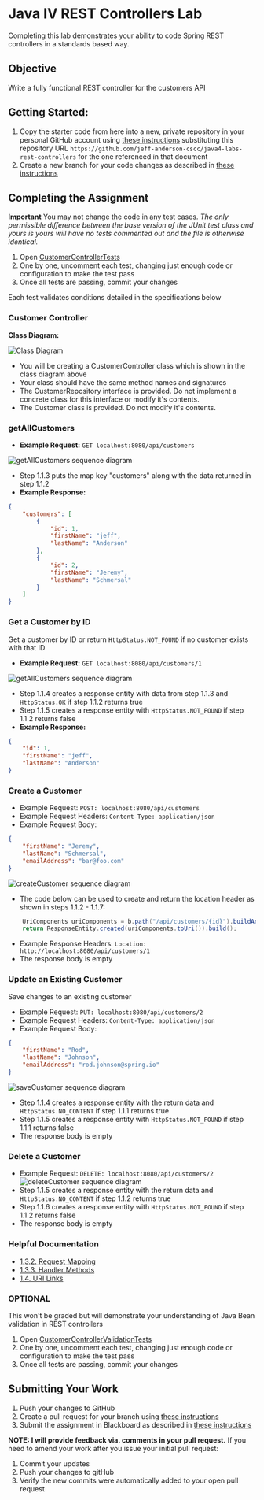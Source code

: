 # Java IV REST Controllers Lab

Completing this lab demonstrates your ability to code Spring REST
controllers in a standards based way.

## Objective

Write a fully functional REST controller for the customers API

## Getting Started:

1. Copy the starter code from here into a new, private repository in your personal GitHub account using [these instructions](https://github.com/jeff-anderson-cscc/submitting-assignments-lab#copy-the-starter-code-into-a-new-private-repository-in-your-personal-github-account) substituting this repository URL ``https://github.com/jeff-anderson-cscc/java4-labs-rest-controllers`` for the one referenced in that document
2. Create a new branch for your code changes as described in [these instructions](https://github.com/jeff-anderson-cscc/submitting-assignments-lab#before-you-start-coding)

## Completing the Assignment

__Important__ You may not change the code in any test cases. _The only permissible difference between the base version of the JUnit test class and yours is yours will have no tests commented out and the file is otherwise identical._

1. Open [CustomerControllerTests](src/test/java/edu/cscc/java4/rest/CustomerControllerTests.java)
1. One by one, uncomment each test, changing just enough code or configuration to make the test pass
1. Once all tests are passing, commit your changes

Each test validates conditions detailed in the specifications below

### Customer Controller

**Class Diagram:**

![Class Diagram](doc/images/class-diagram.png) 
* You will be creating a CustomerController class which is shown in the class diagram above
* Your class should have the same method names and signatures
* The CustomerRepository interface is provided. Do not implement a concrete class for this interface or modify it's contents.
* The Customer class is provided. Do not modify it's contents.

### getAllCustomers

* **Example Request:** ``GET localhost:8080/api/customers``

![getAllCustomers sequence diagram](doc/images/getAllCustomers-sequence.png)
* Step 1.1.3 puts the map key "customers" along with the data returned in step 1.1.2
* **Example Response:**
```json
{
    "customers": [
        {
            "id": 1,
            "firstName": "jeff",
            "lastName": "Anderson"
        },
        {
            "id": 2,
            "firstName": "Jeremy",
            "lastName": "Schmersal"
        }
    ]
}
```

### Get a Customer by ID

Get a customer by ID or return ``HttpStatus.NOT_FOUND`` if no customer exists with that ID

* **Example Request:** ``GET localhost:8080/api/customers/1``

![getAllCustomers sequence diagram](doc/images/getCustomer-sequence.png)
* Step 1.1.4 creates a response entity with data from step 1.1.3 and ``HttpStatus.OK`` if step 1.1.2 returns true
* Step 1.1.5 creates a response entity with ``HttpStatus.NOT_FOUND`` if step 1.1.2 returns false
* **Example Response:**
```json
{
    "id": 1,
    "firstName": "jeff",
    "lastName": "Anderson"
}
```

### Create a Customer

* Example Request: ``POST: localhost:8080/api/customers``
* Example Request Headers: ``Content-Type: application/json`` 
* Example Request Body:
```json
{
	"firstName": "Jeremy",
	"lastName": "Schmersal",
	"emailAddress": "bar@foo.com"
}
```
![createCustomer sequence diagram](doc/images/createCustomer-sequence.png)
* The code below can be used to create and return the location header as shown in steps 1.1.2 - 1.1.7:
```java
    UriComponents uriComponents = b.path("/api/customers/{id}").buildAndExpand(newCustomer.getId());
    return ResponseEntity.created(uriComponents.toUri()).build();
```
* Example Response Headers: ``Location: http://localhost:8080/api/customers/1`` 
* The response body is empty

### Update an Existing Customer

Save changes to an existing customer 

* Example Request: ``PUT: localhost:8080/api/customers/2``
* Example Request Headers: ``Content-Type: application/json`` 
* Example Request Body:
```json
{
	"firstName": "Rod",
	"lastName": "Johnson",
	"emailAddress": "rod.johnson@spring.io"
}
```
![saveCustomer sequence diagram](doc/images/saveCustomer-sequence.png)
* Step 1.1.4 creates a response entity with the return data and ``HttpStatus.NO_CONTENT`` if step 1.1.1 returns true
* Step 1.1.5 creates a response entity with ``HttpStatus.NOT_FOUND`` if step 1.1.1 returns false
* The response body is empty


### Delete a Customer

* Example Request: ``DELETE: localhost:8080/api/customers/2``
![deleteCustomer sequence diagram](doc/images/deleteCustomer-sequence.png)
* Step 1.1.5 creates a response entity with the return data and ``HttpStatus.NO_CONTENT`` if step 1.1.2 returns true
* Step 1.1.6 creates a response entity with ``HttpStatus.NOT_FOUND`` if step 1.1.2 returns false
* The response body is empty

### Helpful Documentation

* [1.3.2. Request Mapping](https://docs.spring.io/spring/docs/current/spring-framework-reference/web.html#mvc-ann-requestmapping)
* [1.3.3. Handler Methods](https://docs.spring.io/spring/docs/current/spring-framework-reference/web.html#mvc-ann-methods)
* [1.4. URI Links](https://docs.spring.io/spring/docs/current/spring-framework-reference/web.html#mvc-uri-building)


### OPTIONAL 

This won't be graded but will demonstrate your understanding of Java Bean validation in REST 
controllers

1. Open [CustomerControllerValidationTests](src/test/java/edu/cscc/java4/rest/CustomerControllerValidationTests.java)
1. One by one, uncomment each test, changing just enough code or configuration to make the test pass
1. Once all tests are passing, commit your changes

## Submitting Your Work

1. Push your changes to GitHub
1. Create a pull request for your branch using [these instructions](https://github.com/jeff-anderson-cscc/submitting-assignments-lab#once-you-are-ready-to-submit-your-work-for-grading)
1. Submit the assignment in Blackboard as described in [these instructions](https://github.com/jeff-anderson-cscc/submitting-assignments-lab#once-your-pull-request-is-created-and-i-am-added-as-a-reviewer)

__NOTE: I will provide feedback via. comments in your pull request.__
If you need to amend your work after you issue your initial pull request:

1. Commit your updates
1. Push your changes to gitHub
1. Verify the new commits were automatically added to your open pull request
